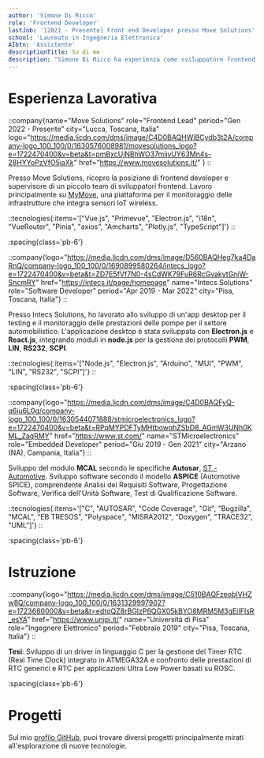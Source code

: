 ```yaml
---
author: 'Simone Di Ricco'
role: 'Frontend Developer'
lastJob: '[2021 - Presente] Front end Developer presso Move Solutions'
school: 'Laureato in Ingegneria Elettronica'
AIbtn: 'Assistente'
descriptionTitle: Su di me
description: "Simone Di Ricco ha esperienza come sviluppatore frontend ed embedded, con un particolare focus sulle tecnologie web e sullo sviluppo software per applicazioni automobilistiche. Simone ha ricoperto ruoli chiave presso Move Solutions, Intecs Solutions e ST Microelectronics, lavorando su progetti che spaziano dallo sviluppo di piattaforme IoT al testing e monitoraggio di sistemi automobilistici. Ha conseguito una laurea in Ingegneria Elettronica presso l'Università di Pisa e ha completato una tesi sul confronto delle prestazioni dei Timer RTC. Il suo CV riflette un costante impegno nell'esplorare nuove tecnologie attraverso progetti personali e professionali."
---
```


# Esperienza Lavorativa

<!-- -------------------------- -->
<!-- ESPERIENZA MOVE SOLUTIONS -->
<!-- -------------------------- -->
::company{name="Move Solutions" role="Frontend Lead" period="Gen 2022 - Presente" city="Lucca, Toscana, Italia" logo="https://media.licdn.com/dms/image/C4D0BAQHWiBCydb3t2A/company-logo_100_100/0/1630576008981/movesolutions_logo?e=1722470400&v=beta&t=pmBxcUjNBhWO37mijvUY63Mn4s-28HYYoPzVfO5iaXk" href="https://www.movesolutions.it/"  }
::

Presso Move Solutions, ricopro la posizione di frontend developer e supervisore di un piccolo team di sviluppatori frontend.
Lavoro principalmente su [MyMove](https://www.movesolutions.it/mymove-iot-platform/), una piattaforma per il monitoraggio delle infrastrutture che integra sensori IoT wireless.

::tecnologies{:items='["Vue.js", "Primevue", "Electron.js", "i18n", "VueRouter", "Pinia", "axios", "Amcharts", "Plotly.js", "TypeScript"]'}
::

:spacing{class='pb-6'}

::company{logo="https://media.licdn.com/dms/image/D560BAQHeg7ka4DaRnQ/company-logo_100_100/0/1690899580264/intecs_logo?e=1722470400&v=beta&t=ZD7E5fVf7N0-4sCdWK79FuR6RcGvakytGnjW-SncmRY" href="https://intecs.it/page/homepage" name="Intecs Solutions" role="Software Developer" period="Apr 2019 - Mar 2022" city="Pisa, Toscana, Italia"}
::

Presso Intecs Solutions, ho lavorato allo sviluppo di un'app desktop per il testing e il monitoraggio delle prestazioni delle pompe per il settore automobilistico.
L'applicazione desktop è stata sviluppata con **Electron.js** e **React.js**, integrando moduli in **node.js** per la gestione dei protocolli **PWM**, **LIN**, **RS232**, **SCPI**.

::tecnologies{:items='["Node.js", "Electron.js", "Arduino", "MUI", "PWM", "LIN", "RS232", "SCPI"]'}
::

:spacing{class='pb-6'}


::company{logo="https://media.licdn.com/dms/image/C4D0BAQFyQ-q6iu6L0g/company-logo_100_100/0/1630544071888/stmicroelectronics_logo?e=1722470400&v=beta&t=RPqMYPDFTyMHtbowqhZSbD8_AGmW3UNh0KML_ZaqRMY" href="https://www.st.com/" name="STMicroelectronics" role="Embedded Developer" period="Giu 2019 - Gen 2021" city="Arzano (NA), Campania, Italia"}
::

Sviluppo del modulo **MCAL** secondo le specifiche **Autosar**, [ST - Automotive](https://www.st.com/en/automotive-microcontrollers.html).
Sviluppo software secondo il modello **ASPICE** (Automotive SPICE), comprendente Analisi dei Requisiti Software, Progettazione Software, Verifica dell'Unità Software, Test di Qualificazione Software.

::tecnologies{:items='["C", "AUTOSAR", "Code Coverage", "Git", "Bugzilla", "MCAL", "EB TRESOS", "Polyspace", "MISRA2012", "Doxygen", "TRACE32", "UML"]'}
::

:spacing{class='pb-6'}


# Istruzione

::company{logo="https://media.licdn.com/dms/image/C510BAQFzeobIVHZw8Q/company-logo_100_100/0/1631329997902?e=1723680000&v=beta&t=edtqQZ8rBGlzP6QGX05kBYO8MRM5M3gEiIFIsR_esYA" href="https://www.unipi.it/" name="Università di Pisa" role="Ingegnere Elettronico" period="Febbraio 2019" city="Pisa, Toscana, Italia"}
::

**Tesi**: Sviluppo di un driver in linguaggio C per la gestione del Timer RTC (Real Time Clock) integrato in ATMEGA32A e confronto delle prestazioni di RTC generici e RTC per applicazioni Ultra Low Power basati su ROSC.

:spacing{class='pb-6'}

# Progetti

Sul mio [profilo GitHub](https://github.com/sdiricco), puoi trovare diversi progetti principalmente mirati all'esplorazione di nuove tecnologie.

